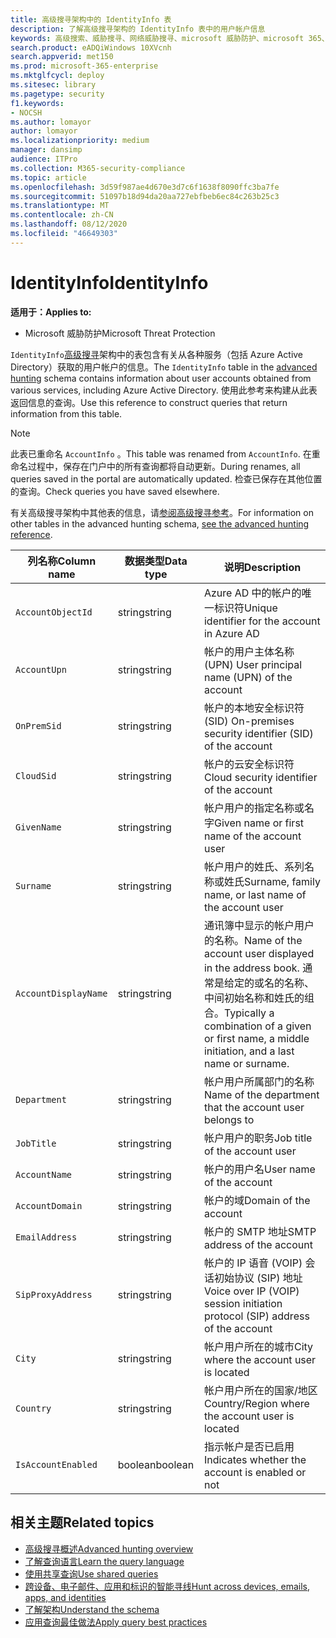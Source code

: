 ```yaml
---
title: 高级搜寻架构中的 IdentityInfo 表
description: 了解高级搜寻架构的 IdentityInfo 表中的用户帐户信息
keywords: 高级搜索、威胁搜寻、网络威胁搜寻、microsoft 威胁防护、microsoft 365、mtp、m365、搜索、查询、遥测、架构参考、kusto、表、列、数据类型、说明、AccountInfo、IdentityInfo、帐户
search.product: eADQiWindows 10XVcnh
search.appverid: met150
ms.prod: microsoft-365-enterprise
ms.mktglfcycl: deploy
ms.sitesec: library
ms.pagetype: security
f1.keywords:
- NOCSH
ms.author: lomayor
author: lomayor
ms.localizationpriority: medium
manager: dansimp
audience: ITPro
ms.collection: M365-security-compliance
ms.topic: article
ms.openlocfilehash: 3d59f987ae4d670e3d7c6f1638f8090ffc3ba7fe
ms.sourcegitcommit: 51097b18d94da20aa727ebfbeb6ec84c263b25c3
ms.translationtype: MT
ms.contentlocale: zh-CN
ms.lasthandoff: 08/12/2020
ms.locfileid: "46649303"
---
```

# <a name="identityinfo"></a><span data-ttu-id="266a4-104">IdentityInfo</span><span class="sxs-lookup"><span data-stu-id="266a4-104">IdentityInfo</span></span>

<span data-ttu-id="266a4-105">**适用于：**</span><span class="sxs-lookup"><span data-stu-id="266a4-105">**Applies to:**</span></span>
- <span data-ttu-id="266a4-106">Microsoft 威胁防护</span><span class="sxs-lookup"><span data-stu-id="266a4-106">Microsoft Threat Protection</span></span>

<span data-ttu-id="266a4-107">`IdentityInfo`[高级搜寻](advanced-hunting-overview.md)架构中的表包含有关从各种服务（包括 Azure Active Directory）获取的用户帐户的信息。</span><span class="sxs-lookup"><span data-stu-id="266a4-107">The `IdentityInfo` table in the [advanced hunting](advanced-hunting-overview.md) schema contains information about user accounts obtained from various services, including Azure Active Directory.</span></span> <span data-ttu-id="266a4-108">使用此参考来构建从此表返回信息的查询。</span><span class="sxs-lookup"><span data-stu-id="266a4-108">Use this reference to construct queries that return information from this table.</span></span>

>[!NOTE]
><span data-ttu-id="266a4-109">此表已重命名 `AccountInfo` 。</span><span class="sxs-lookup"><span data-stu-id="266a4-109">This table was renamed from `AccountInfo`.</span></span> <span data-ttu-id="266a4-110">在重命名过程中，保存在门户中的所有查询都将自动更新。</span><span class="sxs-lookup"><span data-stu-id="266a4-110">During renames, all queries saved in the portal are automatically updated.</span></span> <span data-ttu-id="266a4-111">检查已保存在其他位置的查询。</span><span class="sxs-lookup"><span data-stu-id="266a4-111">Check queries you have saved elsewhere.</span></span>

<span data-ttu-id="266a4-112">有关高级搜寻架构中其他表的信息，请[参阅高级搜寻参考](advanced-hunting-schema-tables.md)。</span><span class="sxs-lookup"><span data-stu-id="266a4-112">For information on other tables in the advanced hunting schema, [see the advanced hunting reference](advanced-hunting-schema-tables.md).</span></span>

| <span data-ttu-id="266a4-113">列名称</span><span class="sxs-lookup"><span data-stu-id="266a4-113">Column name</span></span> | <span data-ttu-id="266a4-114">数据类型</span><span class="sxs-lookup"><span data-stu-id="266a4-114">Data type</span></span> | <span data-ttu-id="266a4-115">说明</span><span class="sxs-lookup"><span data-stu-id="266a4-115">Description</span></span> |
|-------------|-----------|-------------|
| `AccountObjectId` | <span data-ttu-id="266a4-116">string</span><span class="sxs-lookup"><span data-stu-id="266a4-116">string</span></span> | <span data-ttu-id="266a4-117">Azure AD 中的帐户的唯一标识符</span><span class="sxs-lookup"><span data-stu-id="266a4-117">Unique identifier for the account in Azure AD</span></span> |
| `AccountUpn` | <span data-ttu-id="266a4-118">string</span><span class="sxs-lookup"><span data-stu-id="266a4-118">string</span></span> | <span data-ttu-id="266a4-119">帐户的用户主体名称 (UPN) </span><span class="sxs-lookup"><span data-stu-id="266a4-119">User principal name (UPN) of the account</span></span> |
| `OnPremSid` | <span data-ttu-id="266a4-120">string</span><span class="sxs-lookup"><span data-stu-id="266a4-120">string</span></span> | <span data-ttu-id="266a4-121">帐户的本地安全标识符 (SID) </span><span class="sxs-lookup"><span data-stu-id="266a4-121">On-premises security identifier (SID) of the account</span></span> |
| `CloudSid` | <span data-ttu-id="266a4-122">string</span><span class="sxs-lookup"><span data-stu-id="266a4-122">string</span></span> | <span data-ttu-id="266a4-123">帐户的云安全标识符</span><span class="sxs-lookup"><span data-stu-id="266a4-123">Cloud security identifier of the account</span></span> |
| `GivenName` | <span data-ttu-id="266a4-124">string</span><span class="sxs-lookup"><span data-stu-id="266a4-124">string</span></span> | <span data-ttu-id="266a4-125">帐户用户的指定名称或名字</span><span class="sxs-lookup"><span data-stu-id="266a4-125">Given name or first name of the account user</span></span> |
| `Surname` | <span data-ttu-id="266a4-126">string</span><span class="sxs-lookup"><span data-stu-id="266a4-126">string</span></span> | <span data-ttu-id="266a4-127">帐户用户的姓氏、系列名称或姓氏</span><span class="sxs-lookup"><span data-stu-id="266a4-127">Surname, family name, or last name of the account user</span></span> |
| `AccountDisplayName` | <span data-ttu-id="266a4-128">string</span><span class="sxs-lookup"><span data-stu-id="266a4-128">string</span></span> | <span data-ttu-id="266a4-129">通讯簿中显示的帐户用户的名称。</span><span class="sxs-lookup"><span data-stu-id="266a4-129">Name of the account user displayed in the address book.</span></span> <span data-ttu-id="266a4-130">通常是给定的或名的名称、中间初始名称和姓氏的组合。</span><span class="sxs-lookup"><span data-stu-id="266a4-130">Typically a combination of a given or first name, a middle initiation, and a last name or surname.</span></span> |
| `Department` | <span data-ttu-id="266a4-131">string</span><span class="sxs-lookup"><span data-stu-id="266a4-131">string</span></span> | <span data-ttu-id="266a4-132">帐户用户所属部门的名称</span><span class="sxs-lookup"><span data-stu-id="266a4-132">Name of the department that the account user belongs to</span></span> |
| `JobTitle` | <span data-ttu-id="266a4-133">string</span><span class="sxs-lookup"><span data-stu-id="266a4-133">string</span></span> | <span data-ttu-id="266a4-134">帐户用户的职务</span><span class="sxs-lookup"><span data-stu-id="266a4-134">Job title of the account user</span></span> |
| `AccountName` | <span data-ttu-id="266a4-135">string</span><span class="sxs-lookup"><span data-stu-id="266a4-135">string</span></span> | <span data-ttu-id="266a4-136">帐户的用户名</span><span class="sxs-lookup"><span data-stu-id="266a4-136">User name of the account</span></span> |
| `AccountDomain` | <span data-ttu-id="266a4-137">string</span><span class="sxs-lookup"><span data-stu-id="266a4-137">string</span></span> | <span data-ttu-id="266a4-138">帐户的域</span><span class="sxs-lookup"><span data-stu-id="266a4-138">Domain of the account</span></span> |
| `EmailAddress` | <span data-ttu-id="266a4-139">string</span><span class="sxs-lookup"><span data-stu-id="266a4-139">string</span></span> | <span data-ttu-id="266a4-140">帐户的 SMTP 地址</span><span class="sxs-lookup"><span data-stu-id="266a4-140">SMTP address of the account</span></span> |
| `SipProxyAddress` | <span data-ttu-id="266a4-141">string</span><span class="sxs-lookup"><span data-stu-id="266a4-141">string</span></span> | <span data-ttu-id="266a4-142">帐户的 IP 语音 (VOIP) 会话初始协议 (SIP) 地址</span><span class="sxs-lookup"><span data-stu-id="266a4-142">Voice over IP (VOIP) session initiation protocol (SIP) address of the account</span></span> |
| `City` | <span data-ttu-id="266a4-143">string</span><span class="sxs-lookup"><span data-stu-id="266a4-143">string</span></span> | <span data-ttu-id="266a4-144">帐户用户所在的城市</span><span class="sxs-lookup"><span data-stu-id="266a4-144">City where the account user is located</span></span> |
| `Country` | <span data-ttu-id="266a4-145">string</span><span class="sxs-lookup"><span data-stu-id="266a4-145">string</span></span> | <span data-ttu-id="266a4-146">帐户用户所在的国家/地区</span><span class="sxs-lookup"><span data-stu-id="266a4-146">Country/Region where the account user is located</span></span> |
| `IsAccountEnabled` | <span data-ttu-id="266a4-147">boolean</span><span class="sxs-lookup"><span data-stu-id="266a4-147">boolean</span></span> | <span data-ttu-id="266a4-148">指示帐户是否已启用</span><span class="sxs-lookup"><span data-stu-id="266a4-148">Indicates whether the account is enabled or not</span></span> |

## <a name="related-topics"></a><span data-ttu-id="266a4-149">相关主题</span><span class="sxs-lookup"><span data-stu-id="266a4-149">Related topics</span></span>
- [<span data-ttu-id="266a4-150">高级搜寻概述</span><span class="sxs-lookup"><span data-stu-id="266a4-150">Advanced hunting overview</span></span>](advanced-hunting-overview.md)
- [<span data-ttu-id="266a4-151">了解查询语言</span><span class="sxs-lookup"><span data-stu-id="266a4-151">Learn the query language</span></span>](advanced-hunting-query-language.md)
- [<span data-ttu-id="266a4-152">使用共享查询</span><span class="sxs-lookup"><span data-stu-id="266a4-152">Use shared queries</span></span>](advanced-hunting-shared-queries.md)
- [<span data-ttu-id="266a4-153">跨设备、电子邮件、应用和标识的智能寻线</span><span class="sxs-lookup"><span data-stu-id="266a4-153">Hunt across devices, emails, apps, and identities</span></span>](advanced-hunting-query-emails-devices.md)
- [<span data-ttu-id="266a4-154">了解架构</span><span class="sxs-lookup"><span data-stu-id="266a4-154">Understand the schema</span></span>](advanced-hunting-schema-tables.md)
- [<span data-ttu-id="266a4-155">应用查询最佳做法</span><span class="sxs-lookup"><span data-stu-id="266a4-155">Apply query best practices</span></span>](advanced-hunting-best-practices.md)
